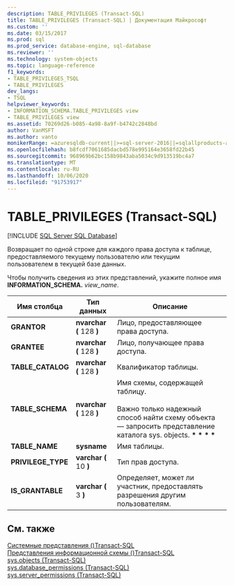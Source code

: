 ```yaml
---
description: TABLE_PRIVILEGES (Transact-SQL)
title: TABLE_PRIVILEGES (Transact-SQL) | Документация Майкрософт
ms.custom: ''
ms.date: 03/15/2017
ms.prod: sql
ms.prod_service: database-engine, sql-database
ms.reviewer: ''
ms.technology: system-objects
ms.topic: language-reference
f1_keywords:
- TABLE_PRIVILEGES_TSQL
- TABLE_PRIVILEGES
dev_langs:
- TSQL
helpviewer_keywords:
- INFORMATION_SCHEMA.TABLE_PRIVILEGES view
- TABLE_PRIVILEGES view
ms.assetid: 70269d26-b085-4a98-8a9f-b4742c2848bd
author: VanMSFT
ms.author: vanto
monikerRange: =azuresqldb-current||>=sql-server-2016||=sqlallproducts-allversions||>=sql-server-linux-2017||=azuresqldb-mi-current
ms.openlocfilehash: b8fcdf7061685dacbd578e995164e3658fd22b45
ms.sourcegitcommit: 968969b62bc158b9843aba5034c9d913519bc4a7
ms.translationtype: MT
ms.contentlocale: ru-RU
ms.lasthandoff: 10/06/2020
ms.locfileid: "91753917"
---
```

# <a name="table_privileges-transact-sql"></a>TABLE_PRIVILEGES (Transact-SQL)
[!INCLUDE [SQL Server SQL Database](../../includes/applies-to-version/sql-asdb.md)]

  Возвращает по одной строке для каждого права доступа к таблице, предоставляемого текущему пользователю или текущим пользователем в текущей базе данных.  
  
 Чтобы получить сведения из этих представлений, укажите полное имя **INFORMATION_SCHEMA.** _view_name_.  
  
|Имя столбца|Тип данных|Описание|  
|-----------------|---------------|-----------------|  
|**GRANTOR**|**nvarchar (** 128 **)**|Лицо, предоставляющее права доступа.|  
|**GRANTEE**|**nvarchar (** 128 **)**|Лицо, получающее права доступа.|  
|**TABLE_CATALOG**|**nvarchar (** 128 **)**|Квалификатор таблицы.|  
|**TABLE_SCHEMA**|**nvarchar (** 128 **)**|Имя схемы, содержащей таблицу.<br /><br /> Важно только надежный способ найти схему объекта — запросить представление каталога sys. objects. <strong> \* \* \* \* </strong>|  
|**TABLE_NAME**|**sysname**|Имя таблицы.|  
|**PRIVILEGE_TYPE**|**varchar (** 10 **)**|Тип прав доступа.|  
|**IS_GRANTABLE**|**varchar (** 3 **)**|Определяет, может ли участник, предоставлять разрешения другим пользователям.|  
  
## <a name="see-also"></a>См. также  
 [Системные представления &#40;&#41;Transact-SQL ](../../t-sql/language-reference.md)   
 [Представления информационной схемы &#40;&#41;Transact-SQL ](~/relational-databases/system-information-schema-views/system-information-schema-views-transact-sql.md)   
 [sys.objects (Transact-SQL)](../../relational-databases/system-catalog-views/sys-objects-transact-sql.md)   
 [sys.database_permissions (Transact-SQL)](../../relational-databases/system-catalog-views/sys-database-permissions-transact-sql.md)   
 [sys.server_permissions (Transact-SQL)](../../relational-databases/system-catalog-views/sys-server-permissions-transact-sql.md)  
  
